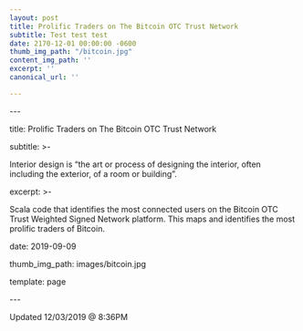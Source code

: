 ```yaml
---
layout: post
title: Prolific Traders on The Bitcoin OTC Trust Network
subtitle: Test test test
date: 2170-12-01 00:00:00 -0600
thumb_img_path: "/bitcoin.jpg"
content_img_path: ''
excerpt: ''
canonical_url: ''

---
```

\---

title: Prolific Traders on The Bitcoin OTC Trust Network

subtitle: >-

  Interior design is “the art or process of designing the interior, often including the exterior, of a room or building”.

excerpt: >-

  Scala code that identifies the most connected users on the Bitcoin OTC Trust Weighted Signed Network platform. This maps and identifies the most prolific traders of Bitcoin.

date: 2019-09-09

thumb_img_path: images/bitcoin.jpg

template: page

\---

Updated 12/03/2019 @ 8:36PM